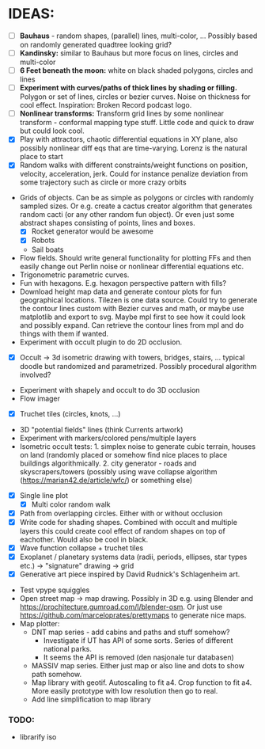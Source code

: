 # IDEAS:

- [ ] **Bauhaus** - random shapes, (parallel) lines, multi-color, ... Possibly based on randomly generated quadtree looking grid?
- [ ] **Kandinsky:** similar to Bauhaus but more focus on lines, circles and multi-color
- [ ] **6 Feet beneath the moon:** white on black shaded polygons, circles and lines 
- [ ] **Experiment with curves/paths of thick lines by shading or filling.** Polygon or set of lines, circles or bezier curves. Noise on thickness for cool effect. Inspiration: Broken Record podcast logo.
- [ ] **Nonlinear transforms:** Transform grid lines by some nonlinear transform - conformal mapping type stuff. Little code and quick to draw but could look cool.
- [x] Play with attractors, chaotic differential equations in XY plane, also possibly nonlinear diff eqs that are time-varying. Lorenz is the natural place to start
- [x] Random walks with different constraints/weight functions on position, velocity, acceleration, jerk. Could for instance penalize deviation from some trajectory such as circle or more crazy orbits
- Grids of objects. Can be as simple as polygons or circles with randomly sampled sizes. Or e.g. create a cactus creator algorithm that generates random cacti (or any other random fun object). Or even just some abstract shapes consisting of points, lines and boxes.
  - [x] Rocket generator would be awesome
  - [x] Robots
  - Sail boats
- Flow fields. Should write general functionality for plotting FFs and then easily change out Perlin noise or nonlinear differential equations etc.
- Trigonometric parametric curves.
- Fun with hexagons. E.g. hexagon perspective pattern with fills?
- Download height map data and generate contour plots for fun geographical locations. Tilezen is one data source. Could try to generate the contour lines custom with Bezier curves and math, or maybe use matplotlib and export to svg. Maybe mpl first to see how it could look and possibly expand. Can retrieve the contour lines from mpl and do things with them if wanted. 
- Experiment with occult plugin to do 2D occlusion. 
- [x] Occult -> 3d isometric drawing with towers, bridges, stairs, ... typical doodle but randomized and parametrized. Possibly procedural algorithm involved?
- Experiment with shapely and occult to do 3D occlusion
- Flow imager
- [x] Truchet tiles (circles, knots, ...)
- 3D "potential fields" lines (think Currents artwork)
- Experiment with markers/colored pens/multiple layers
- Isometric occult tests: 1. simplex noise to generate cubic terrain, houses on land (randomly placed or somehow find nice places to place buildings algorithmically. 2. city generator - roads and skyscrapers/towers (possibly using wave collapse algorithm (https://marian42.de/article/wfc/) or something else)
- [x] Single line plot
  - [x] Multi color random walk
- [x] Path from overlapping circles. Either with or without occlusion
- [x] Write code for shading shapes. Combined with occult and multiple layers this could create cool effect of random shapes on top of eachother. Would also be cool in black.
- [x] Wave function collapse + truchet tiles
- [x] Exoplanet / planetary systems data (radii, periods, ellipses, star types etc.) -> "signature" drawing -> grid
- [x] Generative art piece inspired by David Rudnick's Schlagenheim art.
- Test vpype squiggles
- Open street map -> map drawing. Possibly in 3D e.g. using Blender and https://prochitecture.gumroad.com/l/blender-osm. Or just use https://github.com/marceloprates/prettymaps to generate nice maps.
- Map plotter:
  - DNT map series - add cabins and paths and stuff somehow? 
    - Investigate if UT has API of some sorts. Series of different national parks.
    - It seems the API is removed (den nasjonale tur databasen)
  - MASSIV map series. Either just map or also line and dots to show path somehow.
  - Map library with geotif. Autoscaling to fit a4. Crop function to fit a4. More easily prototype with low resolution then go to real. 
  - Add line simplification to map library

### TODO:
- librarify iso

